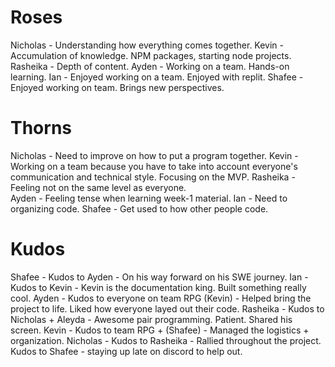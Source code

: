# Roses
Nicholas - Understanding how everything comes together. 
Kevin - Accumulation of knowledge. NPM packages, starting node projects.
Rasheika - Depth of content.
Ayden - Working on a team. Hands-on learning. 
Ian - Enjoyed working on a team. Enjoyed with replit.
Shafee - Enjoyed working on team. Brings new perspectives.

# Thorns
Nicholas - Need to improve on how to put a program together.
Kevin - Working on a team because you have to take into account everyone's communication and technical style. Focusing on the MVP. 
Rasheika - Feeling not on the same level as everyone.  
Ayden - Feeling tense when learning week-1 material. 
Ian - Need to organizing code.
Shafee - Get used to how other people code.

# Kudos

Shafee - Kudos to Ayden - On his way forward on his SWE journey.
Ian - Kudos to Kevin - Kevin is the documentation king. Built something really cool.
Ayden - Kudos to everyone on team RPG (Kevin) - Helped bring the project to life. Liked how everyone layed out their code.
Rasheika - Kudos to Nicholas + Aleyda - Awesome pair programming. Patient. Shared his screen. 
Kevin - Kudos to team RPG + (Shafee) - Managed the logistics + organization.
Nicholas - Kudos to Rasheika - Rallied throughout the project. Kudos to Shafee - staying up late on discord to help out.